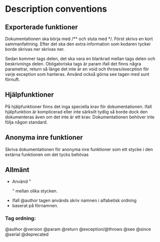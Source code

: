 # Description conventions


## Exporterade funktioner

Dokumentationen ska börja med /** och sluta med */. Först skrivs en kort sammanfattning. Efter det ska den extra information som kodaren tycker borde skrivas ner skrivas ner.

Sedan kommer tags delen, det ska vara en blankrad mellan tags delen och beskrivnings delen. Obligatoriska tags är param ifall det finns några parametrar, return så länge det inte är en void och throws/execption för varje exception som hanteras. Använd också görna see tagen med sunt förnuft.

## Hjälpfunktioner

På hjälpfunktioner finns det inga speciella krav för dokumentationen. Ifall hjälpfunktion är komplicerad eller inte särksilt tydlig så borde dock den dokumenteras även om det inte är ett krav. Dokumentationen behöver inte följa någon standard.

## Anonyma inre funktioner

Skriva dokumentationen för anonyma inre funktioner som ett stycke i den extärna funktionen om det tycks behövas

## Allmänt

- Använd "<p>" mellan olika stycken.
- Ifall @author tagen används skriv namnen i alfabetisk ordning
- baserat på förnamnen.

### Tag ordning:

@author 
@version
@param
@return 
@exception/@throws
@see
@since
@serial
@deprecated
